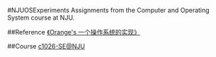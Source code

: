 #NJUOSExperiments
Assignments from the Computer and Operating System course at NJU.

##Reference
[《Orange's 一个操作系统的实现》](https://book.douban.com/subject/3735649/)

##Course
[c1026-SE@NJU](http://218.94.159.102/tss/en/c1026/index.html)
